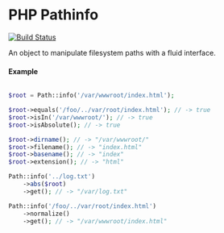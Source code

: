 # PHP Pathinfo

[![Build Status](https://api.travis-ci.org/timostamm/pathinfo.png)](https://travis-ci.org/timostamm/pathinfo)

An object to manipulate filesystem paths with a fluid interface.


#### Example

```PHP

$root = Path::info('/var/wwwroot/index.html');

$root->equals('/foo/../var/root/index.html'); // -> true
$root->isIn('/var/wwwroot/'); // -> true
$root->isAbsolute(); // -> true

$root->dirname(); // -> "/var/wwwroot/"
$root->filename(); // -> "index.html"
$root->basename(); // -> "index"
$root->extension(); // -> "html"

Path::info('../log.txt')
	->abs($root)
	->get(); // -> "/var/log.txt"

Path::info('/foo/../var/root/index.html')
	->normalize()
	->get(); // -> "/var/wwwroot/index.html"

```
